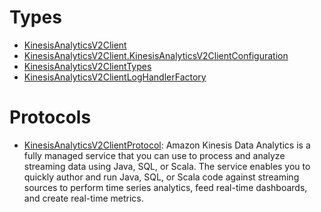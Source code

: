 # Types

  - [KinesisAnalyticsV2Client](/aws-sdk-swift/reference/0.x/AWSKinesisAnalyticsV2/KinesisAnalyticsV2Client)
  - [KinesisAnalyticsV2Client.KinesisAnalyticsV2ClientConfiguration](/aws-sdk-swift/reference/0.x/AWSKinesisAnalyticsV2/KinesisAnalyticsV2Client_KinesisAnalyticsV2ClientConfiguration)
  - [KinesisAnalyticsV2ClientTypes](/aws-sdk-swift/reference/0.x/AWSKinesisAnalyticsV2/KinesisAnalyticsV2ClientTypes)
  - [KinesisAnalyticsV2ClientLogHandlerFactory](/aws-sdk-swift/reference/0.x/AWSKinesisAnalyticsV2/KinesisAnalyticsV2ClientLogHandlerFactory)

# Protocols

  - [KinesisAnalyticsV2ClientProtocol](/aws-sdk-swift/reference/0.x/AWSKinesisAnalyticsV2/KinesisAnalyticsV2ClientProtocol):
    Amazon Kinesis Data Analytics is a fully managed service that you can use to process and analyze streaming data using Java, SQL, or Scala. The service
    enables you to quickly author and run Java, SQL, or Scala code against streaming sources to perform time
    series analytics, feed real-time dashboards, and create real-time metrics.
